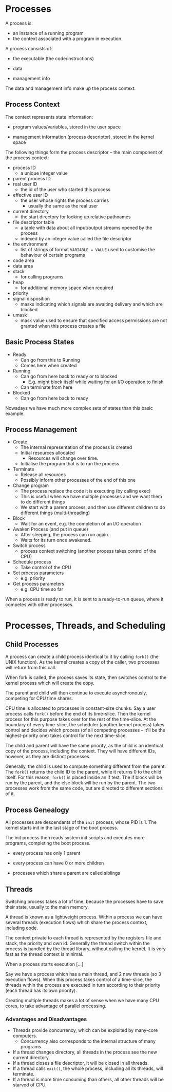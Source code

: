 # Processes

A process is:

* an instance of a running program
* the context associated with a program in execution

A process consists of:

* the executable (the code/instructions)

* data

* management info

The data and management info make up the process context.

## Process Context

The context represents state information:

* program values/variables, stored in the user space

* management information (process descriptor), stored in the kernel space

The following things form the process descriptor – the main component of the process context:

* process ID
    * a unique integer value
* parent process ID
* real user ID
    * the id of the user who started this process
* effective user ID
    * the user whose rights the process carries
        * usually the same as the real user
* current directory
    * the start directory for looking up relative pathnames
* file descriptor table
    * a table with data about all input/output streams opened by the process
    * indexed by an integer value called the file descriptor
* the environment
    * list of strings of format `VARIABLE = VALUE` used to customise the behaviour of certain programs
* code area
* data area
* stack
  * for calling programs
* heap
  * for additional memory space when required
* priority
* signal disposition
    * masks indicating which signals are awaiting delivery and which are blocked
* umask
    * mask value used to ensure that specified access permissions are not granted when this process creates a file

## Basic Process States

* Ready
  * Can go from this to Running
  * Comes here when created
* Running
  * Can go from here back to ready or to blocked
    * E.g. might block itself while waiting for an I/O operation to finish
  * Can terminate from here
* Blocked
  * Can go from here back to ready

Nowadays we have much more complex sets of states than this basic example.

## Process Management

* Create
  * The internal representation of the process is created
  * Initial resources allocated
    * Resources will change over time.
  * Initialise the program that is to run the process.
* Terminate
  * Release all resources
  * Possibly inform other processes of the end of this one
* Change program
  * The process replace the code it is executing (by calling exec)
  * This is useful when we have multiple processes and we want them to do different things
  * We start with a parent process, and then use different children to do different things (multi-threading)
* Block
  * Wait for an event, e.g. the completion of an I/O operation
* Awaken Process (and put in queue)
  * After sleeping, the process can run again.
  * Waits for its turn once awakened.
* Switch process
  * process context switching (another process takes control of the CPU)
* Schedule process
  * Take control of the CPU
* Set process parameters
  * e.g. priority
* Get process parameters
  * e.g. CPU time so far

When a process is ready to run, it is sent to a ready-to-run queue, where it competes with other processes.

# Processes, Threads, and Scheduling

## Child Processes

A process can create a child process identical to it by calling `fork()` (the UNIX function). As the kernel creates a copy of the caller, two processes will return from this call.

When fork is called, the process saves its state, then switches control to the kernel process which will create the copy.

The parent and child will then continue to execute asynchronously, competing for CPU time shares.

CPU time is allocated to processes in constant-size chunks. Say a user process calls `fork()` before the end of its time-slice. Then the kernel process for this purpose takes over for the rest of the time-slice. At the boundary of every time-slice, the scheduler (another kernel process) takes control and decides which process (of all competing processes – it'll be the highest-priority one) takes control for the next time-slice.

The child and parent will have the same priority, as the child is an identical copy of the process, including the context. They will have different IDs, however, as they are distinct processes.

Generally, the child is used to compute something different from the parent. The `fork()` returns the child ID to the parent, while it returns 0 to the child itself. For this reason, `fork()` is placed inside an if test. The if block will be run by the parent, and the else block will be run by the parent. The two processes work from the same code, but are directed to different sections of it.

## Process Genealogy

All processes are descendants of the `init` process, whose PID is 1. The kernel starts init in the last stage of the boot process.

The init process then reads system init scripts and executes more programs, completing the boot process.

* every process has only 1 parent

* every process can have 0 or more children

* processes which share a parent are called siblings

## Threads

Switching process takes a lot of time, because the processes have to save their state, usually to the main memory.

A thread is known as a lightweight process. Within a process we can have several threads (execution flows) which share the process context, including code.

The context private to each thread is represented by the registers file and stack, the priority and own id. Generally the thread switch within the process is handled by the thread library, without calling the kernel. It is very fast as the thread context is minimal.

When a process starts execution […]

Say we have a process which has a main thread, and 2 new threads (so 3 execution flows). When this process takes control of a time-slice, the threads within the process are executed in turn according to their priority (each thread has its own priority).

Creating multiple threads makes a lot of sense when we have many CPU cores, to take advantage of parallel processing.

### Advantages and Disadvantages

* Threads provide concurrency, which can be exploited by many-core computers.
  * Concurrency also corresponds to the internal structure of many programs.
* If a thread changes directory, all threads in the process see the new current directory.
* If a thread closes a file descriptor, it will be closed in all threads.
* If a thread calls `exit()`, the whole process, including all its threads, will terminate.
* If a thread is more time consuming than others, all other threads will be starved of CPU.
